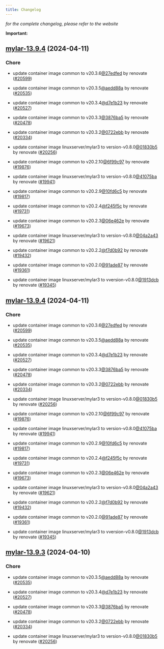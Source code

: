 ```yaml
---
title: Changelog
---
```



*for the complete changelog, please refer to the website*

**Important:**


## [mylar-13.9.4](https://github.com/truecharts/charts/compare/mylar-13.6.0...mylar-13.9.4) (2024-04-11)

### Chore



- update container image common to v20.3.6[@27edfed](https://github.com/27edfed) by renovate ([#20599](https://github.com/truecharts/charts/issues/20599))

- update container image common to v20.3.5[@aedd88a](https://github.com/aedd88a) by renovate ([#20535](https://github.com/truecharts/charts/issues/20535))

- update container image common to v20.3.4[@d7e1b23](https://github.com/d7e1b23) by renovate ([#20527](https://github.com/truecharts/charts/issues/20527))

- update container image common to v20.3.3[@3876ba5](https://github.com/3876ba5) by renovate ([#20478](https://github.com/truecharts/charts/issues/20478))

- update container image common to v20.3.2[@0722ebb](https://github.com/0722ebb) by renovate ([#20334](https://github.com/truecharts/charts/issues/20334))

- update container image linuxserver/mylar3 to version-v0.8.0[@01830b5](https://github.com/01830b5) by renovate ([#20256](https://github.com/truecharts/charts/issues/20256))

- update container image common to v20.2.10[@6f99c97](https://github.com/6f99c97) by renovate ([#19876](https://github.com/truecharts/charts/issues/19876))

- update container image linuxserver/mylar3 to version-v0.8.0[@41075ba](https://github.com/41075ba) by renovate ([#19941](https://github.com/truecharts/charts/issues/19941))

- update container image common to v20.2.9[@10fd6c5](https://github.com/10fd6c5) by renovate ([#19817](https://github.com/truecharts/charts/issues/19817))

- update container image common to v20.2.4[@f245f5c](https://github.com/f245f5c) by renovate ([#19731](https://github.com/truecharts/charts/issues/19731))

- update container image common to v20.2.3[@06e462e](https://github.com/06e462e) by renovate ([#19673](https://github.com/truecharts/charts/issues/19673))

- update container image linuxserver/mylar3 to version-v0.8.0[@04a2a43](https://github.com/04a2a43) by renovate ([#19621](https://github.com/truecharts/charts/issues/19621))

- update container image common to v20.2.2[@f7d0b92](https://github.com/f7d0b92) by renovate ([#19432](https://github.com/truecharts/charts/issues/19432))

- update container image common to v20.2.0[@91ade87](https://github.com/91ade87) by renovate ([#19361](https://github.com/truecharts/charts/issues/19361))

- update container image linuxserver/mylar3 to vversion-v0.8.0[@1913dcb](https://github.com/1913dcb) by renovate ([#19345](https://github.com/truecharts/charts/issues/19345))


## [mylar-13.9.4](https://github.com/truecharts/charts/compare/mylar-13.6.0...mylar-13.9.4) (2024-04-11)

### Chore



- update container image common to v20.3.6[@27edfed](https://github.com/27edfed) by renovate ([#20599](https://github.com/truecharts/charts/issues/20599))

- update container image common to v20.3.5[@aedd88a](https://github.com/aedd88a) by renovate ([#20535](https://github.com/truecharts/charts/issues/20535))

- update container image common to v20.3.4[@d7e1b23](https://github.com/d7e1b23) by renovate ([#20527](https://github.com/truecharts/charts/issues/20527))

- update container image common to v20.3.3[@3876ba5](https://github.com/3876ba5) by renovate ([#20478](https://github.com/truecharts/charts/issues/20478))

- update container image common to v20.3.2[@0722ebb](https://github.com/0722ebb) by renovate ([#20334](https://github.com/truecharts/charts/issues/20334))

- update container image linuxserver/mylar3 to version-v0.8.0[@01830b5](https://github.com/01830b5) by renovate ([#20256](https://github.com/truecharts/charts/issues/20256))

- update container image common to v20.2.10[@6f99c97](https://github.com/6f99c97) by renovate ([#19876](https://github.com/truecharts/charts/issues/19876))

- update container image linuxserver/mylar3 to version-v0.8.0[@41075ba](https://github.com/41075ba) by renovate ([#19941](https://github.com/truecharts/charts/issues/19941))

- update container image common to v20.2.9[@10fd6c5](https://github.com/10fd6c5) by renovate ([#19817](https://github.com/truecharts/charts/issues/19817))

- update container image common to v20.2.4[@f245f5c](https://github.com/f245f5c) by renovate ([#19731](https://github.com/truecharts/charts/issues/19731))

- update container image common to v20.2.3[@06e462e](https://github.com/06e462e) by renovate ([#19673](https://github.com/truecharts/charts/issues/19673))

- update container image linuxserver/mylar3 to version-v0.8.0[@04a2a43](https://github.com/04a2a43) by renovate ([#19621](https://github.com/truecharts/charts/issues/19621))

- update container image common to v20.2.2[@f7d0b92](https://github.com/f7d0b92) by renovate ([#19432](https://github.com/truecharts/charts/issues/19432))

- update container image common to v20.2.0[@91ade87](https://github.com/91ade87) by renovate ([#19361](https://github.com/truecharts/charts/issues/19361))

- update container image linuxserver/mylar3 to vversion-v0.8.0[@1913dcb](https://github.com/1913dcb) by renovate ([#19345](https://github.com/truecharts/charts/issues/19345))


## [mylar-13.9.3](https://github.com/truecharts/charts/compare/mylar-13.6.0...mylar-13.9.3) (2024-04-10)

### Chore



- update container image common to v20.3.5[@aedd88a](https://github.com/aedd88a) by renovate ([#20535](https://github.com/truecharts/charts/issues/20535))

- update container image common to v20.3.4[@d7e1b23](https://github.com/d7e1b23) by renovate ([#20527](https://github.com/truecharts/charts/issues/20527))

- update container image common to v20.3.3[@3876ba5](https://github.com/3876ba5) by renovate ([#20478](https://github.com/truecharts/charts/issues/20478))

- update container image common to v20.3.2[@0722ebb](https://github.com/0722ebb) by renovate ([#20334](https://github.com/truecharts/charts/issues/20334))

- update container image linuxserver/mylar3 to version-v0.8.0[@01830b5](https://github.com/01830b5) by renovate ([#20256](https://github.com/truecharts/charts/issues/20256))
